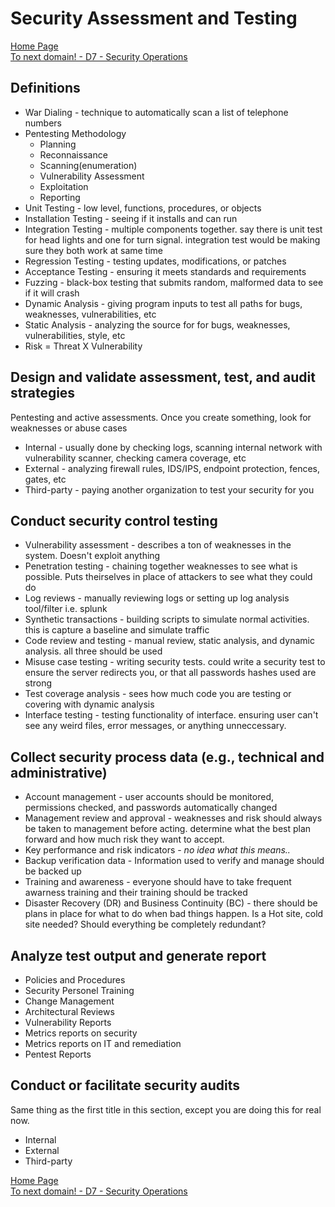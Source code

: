 # Security Assessment and Testing

[Home Page](http://sgn.256-bit.com)   
 [To next domain! - D7 - Security Operations](d7-security-operations.md)   


## Definitions

* War Dialing - technique to automatically scan a list of telephone numbers
* Pentesting Methodology
  * Planning
  * Reconnaissance
  * Scanning\(enumeration\)
  * Vulnerability Assessment
  * Exploitation
  * Reporting
* Unit Testing - low level, functions, procedures, or objects
* Installation Testing - seeing if it installs and can run
* Integration Testing - multiple components together.  say there is unit test for head lights and one for turn signal. integration test would be making sure they both work at same time
* Regression Testing - testing updates, modifications, or patches
* Acceptance Testing - ensuring it meets standards and requirements
* Fuzzing - black-box testing that submits random, malformed data to see if it will crash
* Dynamic Analysis - giving program inputs to test all paths for bugs, weaknesses, vulnerabilities, etc
* Static Analysis - analyzing the source for for bugs, weaknesses, vulnerabilities, style, etc
* Risk = Threat X Vulnerability

## Design and validate assessment, test, and audit strategies

Pentesting and active assessments. Once you create something, look for weaknesses or abuse cases

* Internal - usually done by checking logs, scanning internal network with vulnerability scanner, checking camera coverage, etc
* External - analyzing firewall rules, IDS/IPS, endpoint protection, fences, gates, etc
* Third-party - paying another organization to test your security for you

## Conduct security control testing

* Vulnerability assessment - describes a ton of weaknesses in the system. Doesn't exploit anything
* Penetration testing - chaining together weaknesses to see what is possible. Puts theirselves in place of attackers to see what they could do
* Log reviews - manually reviewing logs or setting up log analysis tool/filter i.e. splunk
* Synthetic transactions - building scripts to simulate normal activities. this is capture a baseline and simulate traffic
* Code review and testing - manual review, static analysis, and dynamic analysis.  all three should be used
* Misuse case testing - writing security tests. could write a security test to ensure the server redirects you, or that all passwords hashes used are strong
* Test coverage analysis - sees how much code you are testing or covering with dynamic analysis
* Interface testing - testing functionality of interface. ensuring user can't see any weird files, error messages, or anything unneccessary. 

## Collect security process data \(e.g., technical and administrative\)

* Account management - user accounts should be monitored, permissions checked, and passwords automatically changed
* Management review and approval - weaknesses and risk should always be taken to management before acting. determine what the best plan forward and how much risk they want to accept.
* Key performance and risk indicators - _no idea what this means.._ 
* Backup verification data - Information used to verify and manage should be backed up
* Training and awareness - everyone should have to take frequent awarness training and their training should be tracked
* Disaster Recovery \(DR\) and Business Continuity \(BC\) - there should be plans in place for what to do when bad things happen. Is a Hot site, cold site needed? Should everything be completely redundant?

## Analyze test output and generate report

* Policies and Procedures
* Security Personel Training
* Change Management
* Architectural Reviews
* Vulnerability Reports
* Metrics reports on security
* Metrics reports on IT and remediation
* Pentest Reports

## Conduct or facilitate security audits

Same thing as the first title in this section, except you are doing this for real now.

* Internal
* External 
* Third-party

[Home Page](http://sgn.256-bit.com)   
 [To next domain! - D7 - Security Operations](d7-security-operations.md)   


